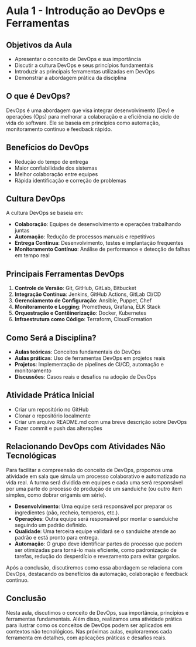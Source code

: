 # Aula 1 - Introdução ao DevOps e Ferramentas

## Objetivos da Aula
- Apresentar o conceito de DevOps e sua importância
- Discutir a cultura DevOps e seus princípios fundamentais
- Introduzir as principais ferramentas utilizadas em DevOps
- Demonstrar a abordagem prática da disciplina

## O que é DevOps?
DevOps é uma abordagem que visa integrar desenvolvimento (Dev) e operações (Ops) para melhorar a colaboração e a eficiência no ciclo de vida do software. Ele se baseia em princípios como automação, monitoramento contínuo e feedback rápido.

## Benefícios do DevOps
- Redução do tempo de entrega
- Maior confiabilidade dos sistemas
- Melhor colaboração entre equipes
- Rápida identificação e correção de problemas

## Cultura DevOps
A cultura DevOps se baseia em:
- **Colaboração**: Equipes de desenvolvimento e operações trabalhando juntas
- **Automação**: Redução de processos manuais e repetitivos
- **Entrega Contínua**: Desenvolvimento, testes e implantação frequentes
- **Monitoramento Contínuo**: Análise de performance e detecção de falhas em tempo real

## Principais Ferramentas DevOps
1. **Controle de Versão**: Git, GitHub, GitLab, Bitbucket
2. **Integração Contínua**: Jenkins, GitHub Actions, GitLab CI/CD
3. **Gerenciamento de Configuração**: Ansible, Puppet, Chef
4. **Monitoramento e Logging**: Prometheus, Grafana, ELK Stack
5. **Orquestração e Contêinerização**: Docker, Kubernetes
6. **Infraestrutura como Código**: Terraform, CloudFormation

## Como Será a Disciplina?
- **Aulas teóricas**: Conceitos fundamentais do DevOps
- **Aulas práticas**: Uso de ferramentas DevOps em projetos reais
- **Projetos**: Implementação de pipelines de CI/CD, automação e monitoramento
- **Discussões**: Casos reais e desafios na adoção de DevOps

## Atividade Prática Inicial
- Criar um repositório no GitHub
- Clonar o repositório localmente
- Criar um arquivo README.md com uma breve descrição sobre DevOps
- Fazer commit e push das alterações

## Relacionando DevOps com Atividades Não Tecnológicas
Para facilitar a compreensão do conceito de DevOps, propomos uma atividade em sala que simula um processo colaborativo e automatizado na vida real. A turma será dividida em equipes e cada uma será responsável por uma parte do processo de produção de um sanduíche (ou outro item simples, como dobrar origamis em série). 

- **Desenvolvimento**: Uma equipe será responsável por preparar os ingredientes (pão, recheio, temperos, etc.).
- **Operações**: Outra equipe será responsável por montar o sanduíche seguindo um padrão definido.
- **Qualidade**: Uma terceira equipe validará se o sanduíche atende ao padrão e está pronto para entrega.
- **Automação**: O grupo deve identificar partes do processo que podem ser otimizadas para torná-lo mais eficiente, como padronização de tarefas, redução do desperdício e revezamento para evitar gargalos.

Após a conclusão, discutiremos como essa abordagem se relaciona com DevOps, destacando os benefícios da automação, colaboração e feedback contínuo.

## Conclusão
Nesta aula, discutimos o conceito de DevOps, sua importância, princípios e ferramentas fundamentais. Além disso, realizamos uma atividade prática para ilustrar como os conceitos de DevOps podem ser aplicados em contextos não tecnológicos. Nas próximas aulas, exploraremos cada ferramenta em detalhes, com aplicações práticas e desafios reais.
